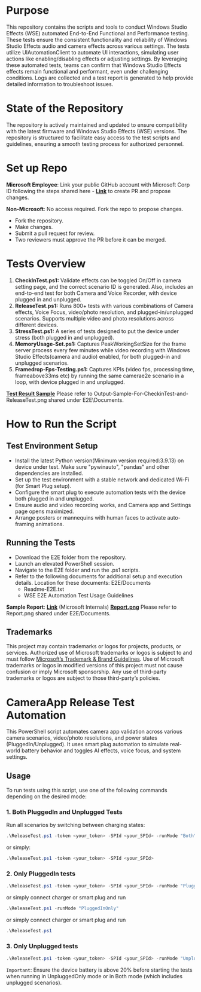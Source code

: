 Purpose
=======
This repository contains the scripts and tools to conduct Windows Studio Effects (WSE) automated End-to-End Functional and Performance testing. These tests ensure the consistent functionality and reliability of Windows Studio Effects audio and camera effects across various settings.
The tests utilize UIAutomationClient to automate UI interactions, simulating user actions like enabling/disabling effects or adjusting settings. By leveraging these automated tests, teams can confirm that Windows Studio Effects effects remain functional and performant, even under challenging conditions.
Logs are collected and a test report is generated to help provide detailed information to troubleshoot issues.

State of the Repository
=======================
The repository is actively maintained and updated to ensure compatibility with the latest firmware and Windows Studio Effects (WSE) versions. The repository is structured to facilitate easy access to the test scripts and guidelines, ensuring a smooth testing process for authorized personnel.

Set up Repo
=============
**Microsoft Employee**: Link your public GitHub account with Microsoft Corp ID following the steps shared here - **[Link](https://microsoft.sharepoint.com/:w:/r/teams/958_TOR/Shared%20Documents/Validation%20documents/SetupRepo.docx?d=w1768ccca7ad948a2b643c582ed018f69&csf=1&web=1&e=SLJekE)** to create PR and propose changes. 

**Non-Microsoft**: No access required. Fork the repo to propose changes.
* Fork the repository. 
* Make changes.
* Submit a pull request for review.
*  Two reviewers must approve the PR before it can be merged.

Tests Overview
==============

1.    **CheckInTest.ps1:** Validate effects can be toggled On/Off in camera setting page, and the correct scenario ID is generated. Also, includes an end-to-end test for both Camera and Voice Recorder, with device plugged in and unplugged. 
2. **ReleaseTest.ps1:** Runs 800+ tests with various combinations of Camera effects, Voice Focus, video/photo resolution, and plugged-in/unplugged scenarios. Supports multiple video and photo resolutions across different devices. 
3. **StressTest.ps1:** A series of tests designed to put the device under stress (both plugged in and unplugged).
4. **MemoryUsage-Set.ps1:** Captures PeakWorkingSetSize for the frame server process every few minutes while video recording with Windows Studio Effects(camera and audio) enabled, for both plugged-in and unplugged scenarios.
5. **Framedrop-Fps-Testing.ps1:** Captures KPIs (video fps, processing time, frameabove33ms etc) by running the same camerae2e scenario in a loop, with device plugged in and unplugged.

**[Test Result Sample](https://github.com/microsoft/WSEAutomationTests/blob/main/E2E/Documents/Output-Sample-For-CheckinTest-and-ReleaseTest.png)** Please refer to Output-Sample-For-CheckinTest-and-ReleaseTest.png shared under E2E\Documents.

How to Run the Script
=====================
Test Environment Setup
----------------------
* Install the latest Python version(Minimum version required:3.9.13) on device under test. Make sure "pywinauto", "pandas" and other dependencies are installed.
* Set up the test environment with a stable network and dedicated Wi-Fi (for Smart Plug setup).
* Configure the smart plug to execute automation tests with the device both plugged in and unplugged.
* Ensure audio and video recording works, and Camera app and Settings page opens maximized.
* Arrange posters or mannequins with human faces to activate auto-framing animations.

Running the Tests
-----------------
* Download the E2E folder from the repository.
* Launch an elevated PowerShell session.
* Navigate to the E2E folder and run the .ps1 scripts.
* Refer to the following documents for additional setup and execution details. Location for these documents: E2E/Documents 
    - Readme-E2E.txt
    - WSE E2E Automation Test Usage Guidelines

**Sample Report**:  **[Link](https://microsoft-my.sharepoint.com/:x:/p/jdugar/ET2SO8WbD19IgubwEp91xXEBuSB6_6gEC5blyvZqzvahFA?e=FIAXIs)** (Microsoft Internals)
**[Report.png](https://github.com/microsoft/WSEAutomationTests/blob/main/E2E/Documents/Report.png)** Please refer to Report.png shared under E2E/Documents.



Trademarks
-----
This project may contain trademarks or logos for projects, products, or services. Authorized use of Microsoft trademarks or logos is subject to and must follow [Microsoft’s Trademark & Brand Guidelines](https://www.microsoft.com/en-us/legal/intellectualproperty/trademarks?oneroute=true). Use of Microsoft trademarks or logos in modified versions of this project must not cause confusion or imply Microsoft sponsorship. Any use of third-party trademarks or logos are subject to those third-party’s policies.


# CameraApp Release Test Automation
This PowerShell script automates camera app validation across various camera scenarios, video/photo resolutions, and power states (PluggedIn/Unplugged). It uses smart plug automation to simulate real-world battery behavior and toggles AI effects, voice focus, and system settings.
## Usage
To run tests using this script, use one of the following commands depending on the desired mode:
### 1. Both PluggedIn and Unplugged Tests
Run all scenarios by switching between charging states:
```powershell
.\ReleaseTest.ps1 -token <your_token> -SPId <your_SPId> -runMode "Both"
```
or simply:
```powershell
.\ReleaseTest.ps1 -token <your_token> -SPId <your_SPId>
```
### 2. Only PluggedIn tests
```powershell
.\ReleaseTest.ps1 -token <your_token> -SPId <your_SPId> -runMode "PluggedInOnly"
```
or simply connect charger or smart plug and run
```powershell
.\ReleaseTest.ps1 -runMode "PluggedInOnly"
```
or simply connect charger or smart plug and run
```powershell
.\ReleaseTest.ps1 
```
### 3. Only Unplugged tests
```powershell
.\ReleaseTest.ps1 -token <your_token> -SPId <your_SPId> -runMode "UnpluggedOnly"
```
`Important`: Ensure the device battery is above 20% before starting the tests when running in UnpluggedOnly mode or in Both mode (which includes unplugged scenarios).
